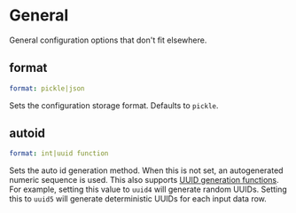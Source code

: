 # General

General configuration options that don't fit elsewhere.

## format
```yaml
format: pickle|json
```

Sets the configuration storage format. Defaults to `pickle`.

## autoid
```yaml
format: int|uuid function
```

Sets the auto id generation method. When this is not set, an autogenerated numeric sequence is used. This also supports [UUID generation functions](https://docs.python.org/3/library/uuid.html#uuid.uuid1). For example, setting this value to `uuid4` will generate random UUIDs. Setting this to `uuid5` will generate deterministic UUIDs for each input data row.